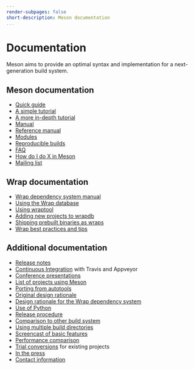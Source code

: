 ```yaml
---
render-subpages: false
short-description: Meson documentation
...
```


# Documentation

Meson aims to provide an optimal syntax and implementation for a next-generation build system.

## Meson documentation

* [Quick guide](Quick-guide.md)
* [A simple tutorial](Tutorial.md)
* [A more in-depth tutorial](IndepthTutorial.md)
* [Manual](Manual.md)
* [Reference manual](Reference-manual.md)
* [Modules](Modules.md)
* [Reproducible builds](Reproducible-builds.md)
* [FAQ](FAQ.md)
* [How do I do X in Meson](howtox.md)
* [Mailing list](https://groups.google.com/forum/#!forum/mesonbuild.md)

## Wrap documentation

* [Wrap dependency system manual](Wrap-dependency-system-manual.md)
* [Using the Wrap database](Using-the-WrapDB.md)
* [Using wraptool](Using-wraptool.md)
* [Adding new projects to wrapdb](Adding-new-projects-to-wrapdb.md)
* [Shipping prebuilt binaries as wraps](Shipping-prebuilt-binaries-as-wraps.md)
* [Wrap best practices and tips](Wrap-best-practices-and-tips.md)

## Additional documentation

* [Release notes](Release-notes.md)
* [Continuous Integration](Continuous-Integration.md) with Travis and Appveyor
* [Conference presentations](Conference-presentations.md)
* [List of projects using Meson](Users.md)
* [Porting from autotools](Porting-from-autotools.md)
* [Original design rationale](Design-rationale.md)
* [Design rationale for the Wrap dependency system](https://groups.google.com/forum/#!topic/mesonbuild/DliVv-mjOTk.md)
* [Use of Python](Use-of-Python.md)
* [Release procedure](Release-procedure.md)
* [Comparison to other build system](Comparisons.md)
* [Using multiple build directories](Using-multiple-build-directories.md)
* [Screencast of basic features](http://www.youtube.com/watch?v=rzLta78Jbi8.md)
* [Performance comparison](Performance-comparison.md)
* [Trial conversions](Trial-conversions.md) for existing projects
* [In the press](In-the-press.md)
* [Contact information](Contact-information.md)
